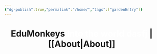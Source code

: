 ```yaml
---
{"dg-publish":true,"permalink":"/home/","tags":["gardenEntry"]}
---
```


# <center> EduMonkeys <font color="#ffffff">Into the world dasfj </font>| [[About\|About]]</center>